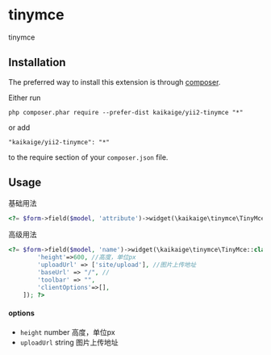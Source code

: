 tinymce
=======
tinymce

Installation
------------

The preferred way to install this extension is through [composer](http://getcomposer.org/download/).

Either run

```
php composer.phar require --prefer-dist kaikaige/yii2-tinymce "*"
```

or add

```
"kaikaige/yii2-tinymce": "*"
```

to the require section of your `composer.json` file.


Usage
-----

基础用法

```php
<?= $form->field($model, 'attribute')->widget(\kaikaige\tinymce\TinyMce::class);?>
````
高级用法
```php
<?= $form->field($model, 'name')->widget(\kaikaige\tinymce\TinyMce::class, [
        'height'=>600, //高度，单位px
        'uploadUrl' => ['site/upload'], //图片上传地址
        'baseUrl' => "/", //
        'toolbar' => "",
        'clientOptions'=>[],
    ]); ?>
```
#### options
* `height` number 高度，单位px
* `uploadUrl` string 图片上传地址
